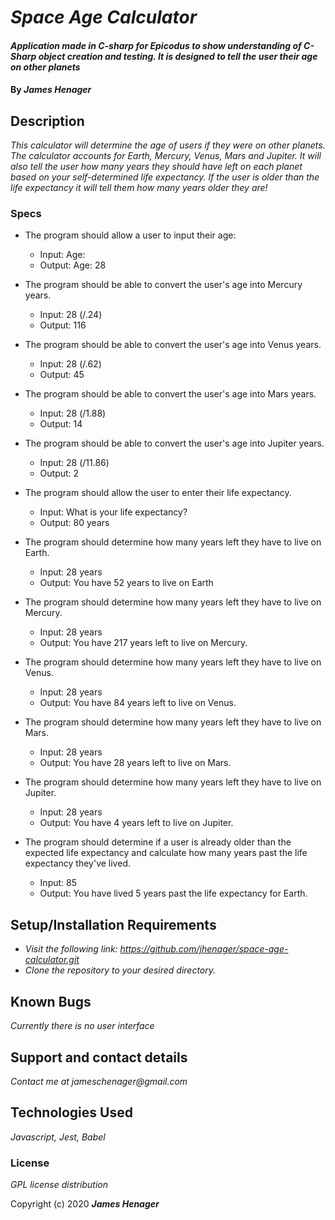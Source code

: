 # _Space Age Calculator_

#### _Application made in C-sharp for Epicodus to show understanding of C-Sharp object creation and testing. It is designed to tell the user their age on other planets_

#### By _**James Henager**_

## Description

_This calculator will determine the age of users if they were on other planets. The calculator accounts for Earth, Mercury, Venus, Mars and Jupiter. It will also tell the user how many years they should have left on each planet based on your self-determined life expectancy. If the user is older than the life expectancy it will tell them how many years older they are!_

### Specs

* The program should allow a user to input their age:
  - Input: Age:
  - Output: Age: 28

* The program should be able to convert the user's age into Mercury years.
  - Input: 28 (/.24)
  - Output: 116

* The program should be able to convert the user's age into Venus years.
  - Input: 28 (/.62)
  - Output: 45

* The program should be able to convert the user's age into Mars years.
  - Input: 28 (/1.88)
  - Output: 14

* The program should be able to convert the user's age into Jupiter years.
  - Input: 28 (/11.86)
  - Output: 2

* The program should allow the user to enter their life expectancy.
  - Input: What is your life expectancy?
  - Output: 80 years

* The program should determine how many years left they have to live on Earth.
  - Input: 28 years
  - Output: You have 52 years to live on Earth

* The program should determine how many years left they have to live on Mercury.
  - Input: 28 years
  - Output: You have 217 years left to live on Mercury.

* The program should determine how many years left they have to live on Venus.
  - Input: 28 years
  - Output: You have 84 years left to live on Venus.

* The program should determine how many years left they have to live on Mars.
  - Input: 28 years
  - Output: You have 28 years left to live on Mars.

* The program should determine how many years left they have to live on Jupiter.
  - Input: 28 years
  - Output: You have 4 years left to live on Jupiter.

* The program should determine if a user is already older than the expected life expectancy and calculate how many years past the life expectancy they've lived.
  - Input: 85
  - Output: You have lived 5 years past the life expectancy for Earth.
  
## Setup/Installation Requirements

* _Visit the following link: https://github.com/jhenager/space-age-calculator.git_
* _Clone the repository to your desired directory._

## Known Bugs

_Currently there is no user interface_

## Support and contact details

_Contact me at jameschenager@gmail.com_

## Technologies Used

_Javascript, Jest, Babel_

### License

*GPL license distribution*

Copyright (c) 2020 **_James Henager_**
